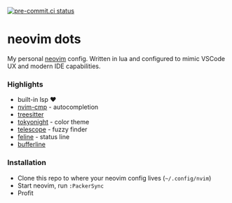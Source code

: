 [![pre-commit.ci status](https://results.pre-commit.ci/badge/github/kwigley/nvim-dots/main.svg)](https://results.pre-commit.ci/latest/github/kwigley/nvim-dots/main)

# neovim dots

My personal [neovim](https://neovim.io/) config. Written in lua and configured to mimic VSCode UX and modern IDE capabilities.

### Highlights

- built-in lsp ❤️
- [nvim-cmp](https://github.com/hrsh7th/nvim-cmp) - autocompletion
- [treesitter](https://github.com/nvim-treesitter/nvim-treesitter)
- [tokyonight](https://github.com/folke/tokyonight.nvim) - color theme
- [telescope](https://github.com/nvim-telescope/telescope.nvim) - fuzzy finder
- [feline](https://github.com/famiu/feline.nvim) - status line
- [bufferline](https://github.com/akinsho/nvim-bufferline.lua)

### Installation

- Clone this repo to where your neovim config lives (`~/.config/nvim`)
- Start neovim, run `:PackerSync`
- Profit
